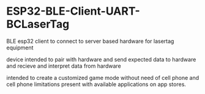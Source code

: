 # ESP32-BLE-Client-UART-BCLaserTag

BLE esp32 client to connect to server based hardware for lasertag equipment

device intended to pair with hardware and send expected data to hardware and recieve and interpret data from hardware

intended to create a customized game mode without need of cell phone and cell phone limitations present with available applications on app stores.
